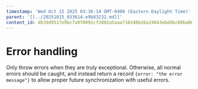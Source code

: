 ```yaml
---
timestamp: 'Wed Oct 15 2025 03:36:14 GMT-0400 (Eastern Daylight Time)'
parent: '[[../20251015_033614.e9b83232.md]]'
content_id: db39d9517e9bc7a9f0091cf2802a5aaa710248b26a19043ebddbc00ba067bc70
---
```


# Error handling

Only throw errors when they are truly exceptional. Otherwise, all normal errors should be caught, and instead return a record `{error: "the error message"}` to allow proper future synchronization with useful errors.
